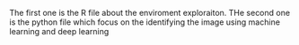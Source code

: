 The first one is the R file about the enviroment exploraiton. 
THe second one is the python file which focus on the identifying the image using machine learning and deep learning
